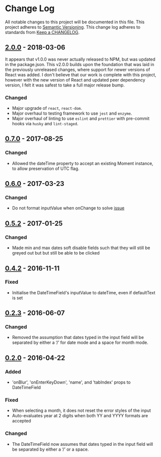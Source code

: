 # Change Log
All notable changes to this project will be documented in this file.
This project adheres to [Semantic Versioning](http://semver.org/).
This change log adheres to standards from [Keep a CHANGELOG](http://keepachangelog.com).

## [2.0.0] - 2018-03-06
It appears that v1.0.0 was never actually released to NPM, but was updated in the package.json.
This v2.0.0 builds upon the foundation that was laid in the previously unreleased changes, where support for newer versions of React was added.
I don't believe that our work is complete with this project, however with the new version of React and updated peer dependency version, I felt it was safest to take a full major release bump.
### Changed
* Major upgrade of `react`, `react-dom`.
* Major overhaul to testing framework to use `jest` and `enzyme`.
* Major overhaul of linting to use `eslint` and `prettier` with pre-commit hooks via `husky` and `lint-staged`.

[2.0.0]: https://github.com/MYOB-Technology/react-bootstrap-datetimepicker/compare/v0.7.0...v2.0.0

## [0.7.0] - 2017-08-25
### Changed
* Allowed the dateTime property to accept an existing Moment instance, to allow preservation of UTC flag.

[0.7.0]: https://github.com/MYOB-Technology/react-bootstrap-datetimepicker/compare/v0.6.0...v0.7.0

## [0.6.0] - 2017-03-23
### Changed
* Do not format inputValue when onChange to solve [issue](https://github.com/MYOB-Technology/myob_widgets/issues/460)

[0.6.0]: https://github.com/MYOB-Technology/react-bootstrap-datetimepicker/compare/v0.5.2...v0.6.0

## [0.5.2] - 2017-01-25
### Changed
* Made min and max dates soft disable fields such that they will still be greyed out but but still be able to be clicked

[0.5.2]: https://github.com/MYOB-Technology/react-bootstrap-datetimepicker/compare/v0.4.2...v0.5.2

## [0.4.2] - 2016-11-11
### Fixed
* Initialise the DateTimeField's inputValue to dateTime, even if defaultText is set

[0.4.2]: https://github.com/MYOB-Technology/react-bootstrap-datetimepicker/compare/v0.4.0...v0.4.2

## [0.2.3] - 2016-06-07
### Changed
* Removed the assumption that dates typed in the input field will be separated by either a ‘/’ for date mode and a space for month mode.

[0.2.3]: https://github.com/MYOB-Technology/react-bootstrap-datetimepicker/compare/v0.2.2...v0.2.3

## [0.2.0] - 2016-04-22
### Added
* 'onBlur', 'onEnterKeyDown', 'name', and 'tabIndex' props to DateTimeField

### Fixed
* When selecting a month, it does not reset the error styles of the input
* Auto-evaluates year at 2 digits when both YY and YYYY formats are accepted

### Changed
* The DateTimeField now assumes that dates typed in the input field will be separated by either a ‘/’ or a space.

[0.2.0]: https://github.com/MYOB-Technology/react-bootstrap-datetimepicker/compare/v0.1.0...v0.2.0
